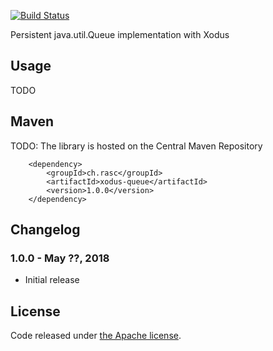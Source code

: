 [![Build Status](https://api.travis-ci.org/ralscha/xodusqueue.png)](https://travis-ci.org/ralscha/xodusqueue)

Persistent java.util.Queue implementation with Xodus


## Usage
TODO


## Maven
TODO: The library is hosted on the Central Maven Repository
```
	<dependency>
		<groupId>ch.rasc</groupId>
		<artifactId>xodus-queue</artifactId>
		<version>1.0.0</version>
	</dependency>	
```


## Changelog

### 1.0.0 - May ??, 2018
  * Initial release


## License
Code released under [the Apache license](http://www.apache.org/licenses/).